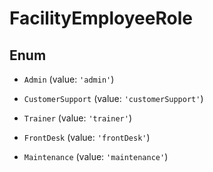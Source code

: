 # FacilityEmployeeRole

## Enum


* `Admin` (value: `'admin'`)

* `CustomerSupport` (value: `'customerSupport'`)

* `Trainer` (value: `'trainer'`)

* `FrontDesk` (value: `'frontDesk'`)

* `Maintenance` (value: `'maintenance'`)

